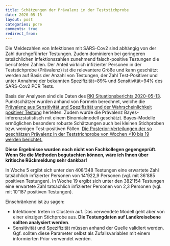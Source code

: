 ```yaml
---
title: Schätzungen der Prävalenz in der Teststichprobe
date: 2020-05-15
layout: post
categories: pcre
comments: true
redirect_from:
---
```

Die Meldezahlen von Infektionen mit SARS-Cov2 sind abhängig von der Zahl durchgeführter Testungen.  Zudem dominieren bei geringeren tatsächlichen Infektionszahlen zunehmend falsch-positive Testungen die berichteten Zahlen.
Der Anteil wirklich infizierter Personen in der Teststichprobe (Prävalenz) ist die relevantere Größe und kann geschätzt werden auf Basis der Anzahl von Testungen, der Zahl Test-Positiver und unter Annahme der bekannten Spezifizität=89% und Sensitivität=94% des SARS-Cov2 PCR Tests. 

Basis der Analysen sind die Daten des [RKI Situationsberichts 2020-05-13](https://www.rki.de/DE/Content/InfAZ/N/Neuartiges_Coronavirus/Situationsberichte/2020-05-13-de.pdf?__blob=publicationFile).
Punktschätzer wurden anhand von Formeln berechnet, welche die [Prävalenz aus Sensitivität und Spezifizität und der Wahrscheinlichkeit positiver Testung](https://gkappler.github.io/CausalCovid-19/Sensitivitaet_Spezifizitaet.html) herleiten.
Zudem wurde die Prävalenz Bayes-inferenzstatistisch mit einem Binomialmodell geschätzt. Bayes-Modelle ermöglichen besonders robuste Schätzungen auch bei kleinen Stichproben bzw. wenigen Test-positiven Fällen.
[Die Posterior-Verteilungen der so geschätzen Prävalenz in der Teststrichprobe von Wochen <10 bis 19 werden berichtet.](https://github.com/gkappler/CausalCovid-19/blob/master/PCRE.ipynb)

**Diese Ergebnisse wurden noch nicht von Fachkollegen gegengeprüft. Wenn Sie die Methoden begutachten können, wäre ich Ihnen über kritische Rückmeldung sehr dankbar!**

In Woche 5 ergibt sich unter den 408'348 Testungen eine erwartete Zahl tatsächlich infizierter Personen von 14'922,9 Personen (vgl. mit 36'885 positiven Testungen).
In Woche 19 ergibt sich unter den 382'154 Testungen eine erwartete Zahl tatsächlich infizierter Personen von 2,3 Personen (vgl. mit 10'187 positiven Testungen).

Einschränkend ist zu sagen:
- Infektionen treten in Clustern auf. Das verwendete Modell geht aber von einer einzigen Stichprobe aus.
  **Die Testungdaten auf Landkreisebene sollten analysiert werden**.
- Sensitivität und Spezifizität müssen anhand der Quelle validiert werden. Ggf. sollten diese Parameter selbst als Zufallsvariablen mit einem informierten Prior verwendet werden.
